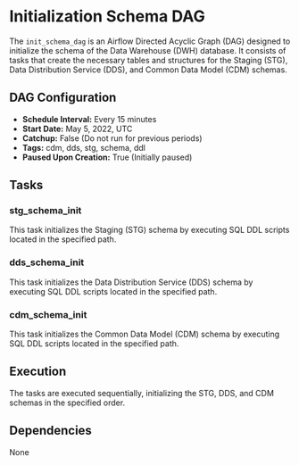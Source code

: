 # Initialization Schema DAG

The `init_schema_dag` is an Airflow Directed Acyclic Graph (DAG) designed to initialize the schema of the Data Warehouse (DWH) database. It consists of tasks that create the necessary tables and structures for the Staging (STG), Data Distribution Service (DDS), and Common Data Model (CDM) schemas.

## DAG Configuration

- **Schedule Interval:** Every 15 minutes
- **Start Date:** May 5, 2022, UTC
- **Catchup:** False (Do not run for previous periods)
- **Tags:** cdm, dds, stg, schema, ddl
- **Paused Upon Creation:** True (Initially paused)

## Tasks

### stg_schema_init

This task initializes the Staging (STG) schema by executing SQL DDL scripts located in the specified path.

### dds_schema_init

This task initializes the Data Distribution Service (DDS) schema by executing SQL DDL scripts located in the specified path.

### cdm_schema_init

This task initializes the Common Data Model (CDM) schema by executing SQL DDL scripts located in the specified path.

## Execution

The tasks are executed sequentially, initializing the STG, DDS, and CDM schemas in the specified order.

## Dependencies

None

